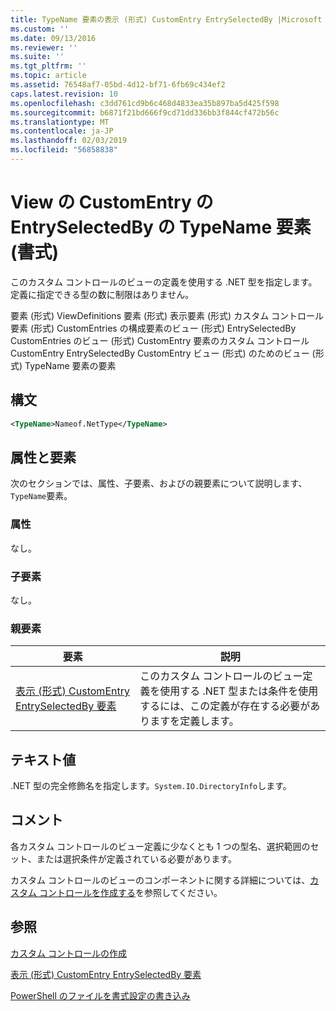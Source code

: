 ```yaml
---
title: TypeName 要素の表示 (形式) CustomEntry EntrySelectedBy |Microsoft Docs
ms.custom: ''
ms.date: 09/13/2016
ms.reviewer: ''
ms.suite: ''
ms.tgt_pltfrm: ''
ms.topic: article
ms.assetid: 76548af7-05bd-4d12-bf71-6fb69c434ef2
caps.latest.revision: 10
ms.openlocfilehash: c3dd761cd9b6c468d4833ea35b897ba5d425f598
ms.sourcegitcommit: b6871f21bd666f9cd71dd336bb3f844cf472b56c
ms.translationtype: MT
ms.contentlocale: ja-JP
ms.lasthandoff: 02/03/2019
ms.locfileid: "56858838"
---
```

# <a name="typename-element-for-entryselectedby-for-customentry-for-view-format"></a>View の CustomEntry の EntrySelectedBy の TypeName 要素 (書式)

このカスタム コントロールのビューの定義を使用する .NET 型を指定します。 定義に指定できる型の数に制限はありません。

要素 (形式) ViewDefinitions 要素 (形式) 表示要素 (形式) カスタム コントロール要素 (形式) CustomEntries の構成要素のビュー (形式) EntrySelectedBy CustomEntries のビュー (形式) CustomEntry 要素のカスタム コントロールCustomEntry EntrySelectedBy CustomEntry ビュー (形式) のためのビュー (形式) TypeName 要素の要素

## <a name="syntax"></a>構文

```xml
<TypeName>Nameof.NetType</TypeName>
```

## <a name="attributes-and-elements"></a>属性と要素

次のセクションでは、属性、子要素、およびの親要素について説明します、`TypeName`要素。

### <a name="attributes"></a>属性

なし。

### <a name="child-elements"></a>子要素

なし。

### <a name="parent-elements"></a>親要素

|要素|説明|
|-------------|-----------------|
|[表示 (形式) CustomEntry EntrySelectedBy 要素](./entryselectedby-element-for-customentry-for-customcontrol-for-view-format.md)|このカスタム コントロールのビュー定義を使用する .NET 型または条件を使用するには、この定義が存在する必要がありますを定義します。|

## <a name="text-value"></a>テキスト値

.NET 型の完全修飾名を指定します。`System.IO.DirectoryInfo`します。

## <a name="remarks"></a>コメント

各カスタム コントロールのビュー定義に少なくとも 1 つの型名、選択範囲のセット、または選択条件が定義されている必要があります。

カスタム コントロールのビューのコンポーネントに関する詳細については、[カスタム コントロールを作成する](./creating-custom-controls.md)を参照してください。

## <a name="see-also"></a>参照

[カスタム コントロールの作成](./creating-custom-controls.md)

[表示 (形式) CustomEntry EntrySelectedBy 要素](./entryselectedby-element-for-customentry-for-customcontrol-for-view-format.md)

[PowerShell のファイルを書式設定の書き込み](./writing-a-powershell-formatting-file.md)
